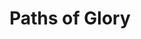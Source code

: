 ---
title: "Paths of Glory"
year: 1957
rating: 5
stars: "★★★★★"
rewatched: false
permalink: "paths-of-glory"
watched_on: 2020-08-27
---